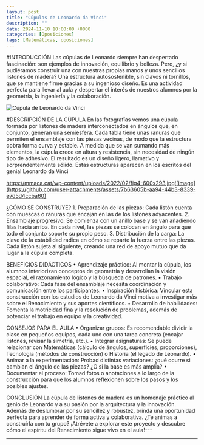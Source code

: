 ```yaml
---
layout: post
title: "Cúpulas de Leonardo da Vinci"
description: ""
date: 2024-11-10 10:00:00 +0000
categories: [Oposiciones]
tags: [Matemáticas, oposiciones]
---
```


#INTRODUCCIÓN
Las cúpulas de Leonardo siempre han despertado fascinación: son ejemplos de innovación, equilibrio y belleza. 
Pero, ¿y si pudiéramos construir una con nuestras propias manos y unos sencillos listones de madera? 
 Una estructura autosostenible, sin clavos ni tornillos, que se mantiene firme gracias a su ingenioso diseño. 
Es una actividad perfecta para llevar al aula y despertar el interés de nuestros alumnos por la geometría, la ingeniería y la colaboración.

![Cúpula de Leonardo da Vinci](../assets/images/cupula-leonardo.jpeg)

#DESCRIPCIÓN DE LA CÚPULA
En las fotografías vemos una cúpula formada por listones de madera interconectados en ángulos que, en conjunto, generan una semiesfera. Cada tabla tiene unas ranuras que permiten el ensamblaje con las piezas vecinas, 
de modo que la estructura cobra forma curva y estable. A medida que se van sumando más elementos, la cúpula crece en altura y resistencia, sin necesidad de ningún tipo de adhesivo. 
El resultado es un diseño ligero, llamativo y sorprendentemente sólido.
Estas estructuras aparecen en los escritos del genial Leonardo da Vinci 

https://mmaca.cat/wp-content/uploads/2022/02/fig4-600x293.jpg![image](https://github.com/user-attachments/assets/7b63605b-aa94-44b3-8339-e7d5d4ccba60)

¿CÓMO SE CONSTRUYE?
	1.	Preparación de las piezas: Cada listón cuenta con muescas o ranuras que encajan en las de los listones adyacentes.
	2.	Ensamblaje progresivo: Se comienza con un anillo base y se van añadiendo filas hacia arriba. En cada nivel, las piezas se colocan en ángulo para que todo el conjunto soporte su propio peso.
	3.	Distribución de la carga: La clave de la estabilidad radica en cómo se reparte la fuerza entre las piezas. Cada listón sujeta al siguiente, creando una red de apoyo mutuo que da lugar a la cúpula completa.

BENEFICIOS DIDÁCTICOS
	•	Aprendizaje práctico: Al montar la cúpula, los alumnos interiorizan conceptos de geometría y desarrollan la visión espacial, el razonamiento lógico y la búsqueda de patrones.
	•	Trabajo colaborativo: Cada fase del ensamblaje necesita coordinación y comunicación entre los participantes.
	•	Inspiración histórica: Vincular esta construcción con los estudios de Leonardo da Vinci motiva a investigar más sobre el Renacimiento y sus aportes científicos.
	•	Desarrollo de habilidades: Fomenta la motricidad fina y la resolución de problemas, además de potenciar el trabajo en equipo y la creatividad.

CONSEJOS PARA EL AULA
	•	Organizar grupos: Es recomendable dividir la clase en pequeños equipos, cada uno con una tarea concreta (encajar listones, revisar la simetría, etc.).
	•	Integrar asignaturas: Se puede relacionar con Matemáticas (cálculo de ángulos, superficies, proporciones), Tecnología (métodos de construcción) o Historia (el legado de Leonardo).
	•	Animar a la experimentación: Probad distintas variaciones: ¿qué ocurre si cambian el ángulo de las piezas? ¿O si la base es más amplia?
	•	Documentar el proceso: Tomad fotos o anotaciones a lo largo de la construcción para que los alumnos reflexionen sobre los pasos y los posibles ajustes.

CONCLUSIÓN
La cúpula de listones de madera es un homenaje práctico al genio de Leonardo y a su pasión por la arquitectura y la innovación. Además de deslumbrar por su sencillez y robustez, brinda una oportunidad perfecta para aprender de forma activa y colaborativa. ¿Te animas a construirla con tu grupo? ¡Atrévete a explorar este proyecto y descubre cómo el espíritu del Renacimiento sigue vivo en el aula!---


---
